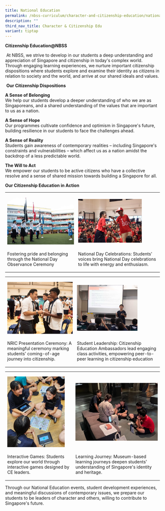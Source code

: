 ```yaml
---
title: National Education
permalink: /nbss-curriculum/character-and-citizenship-education/national-education/
description: ""
third_nav_title: Character & Citizenship Edu
variant: tiptap
---
```

<p><strong>Citizenship Education@NBSS</strong>
</p>
<p>&nbsp;At NBSS, we strive to develop in our students a deep understanding
and appreciation of Singapore and citizenship in today's complex world.
Through engaging learning experiences, we nurture important citizenship
dispositions where students explore and examine their identity as citizens
in relation to society and the world, and arrive at our shared ideals and
values.</p>
<p>&nbsp;<strong>Our Citizenship Dispositions</strong>
</p>
<p><strong>A Sense of Belonging</strong>
<br>We help our students develop a deeper understanding of who we are as Singaporeans,
and a shared understanding of the values that are important to us as a
nation.</p>
<p><strong>A Sense of Hope</strong>
<br>Our programmes cultivate confidence and optimism in Singapore's future,
building resilience in our students to face the challenges ahead.</p>
<p><strong>A Sense of Reality</strong>
<br>Students gain awareness of contemporary realities – including Singapore's
constraints and vulnerabilities – which affect us as a nation amidst the
backdrop of a less predictable world.</p>
<p><strong>The Will to Act</strong>
<br>We empower our students to be active citizens who have a collective resolve
and a sense of shared mission towards building a Singapore for all.</p>
<p></p>
<p><strong>Our Citizenship Education in Action</strong>
</p>
<table style="minWidth: 50px">
<colgroup>
<col>
<col>
</colgroup>
<tbody>
<tr>
<td rowspan="1" colspan="1">
<p></p>
<div class="isomer-image-wrapper">
<img style="width: 100%;" height="auto" width="100%" alt="" src="/images/2025 Sl update wenbin/Picture20.jpg">
</div>
</td>
<td rowspan="1" colspan="1">
<p></p>
<div class="isomer-image-wrapper">
<img style="width: 80%;" height="auto" width="100%" alt="" src="/images/2025 Sl update wenbin/Picture21.jpg">
</div>
</td>
</tr>
<tr>
<td rowspan="1" colspan="1">
<p>Fostering pride and belonging through the National Day Observance Ceremony</p>
</td>
<td rowspan="1" colspan="1">
<p>National Day Celebrations: Students' voices bring National Day celebrations
to life with energy and enthusiasm.</p>
</td>
</tr>
</tbody>
</table>
<p></p>
<table style="minWidth: 50px">
<colgroup>
<col>
<col>
</colgroup>
<tbody>
<tr>
<td rowspan="1" colspan="1">
<p></p>
<div class="isomer-image-wrapper">
<img style="width: 100%" height="auto" width="100%" alt="" src="/images/2025 Sl update wenbin/Picture22.jpg">
</div>
</td>
<td rowspan="1" colspan="1">
<p></p>
<div class="isomer-image-wrapper">
<img style="width: 75%;" height="auto" width="100%" alt="" src="/images/2025 Sl update wenbin/Picture23.jpg">
</div>
</td>
</tr>
<tr>
<td rowspan="1" colspan="1">
<p>NRIC Presentation Ceremony: A meaningful ceremony marking students' coming-of-age
journey into citizenship.</p>
</td>
<td rowspan="1" colspan="1">
<p>Student Leadership: Citizenship Education Ambassadors lead engaging class
activities, empowering peer-to-peer learning in citizenship education</p>
</td>
</tr>
</tbody>
</table>
<p></p>
<table style="minWidth: 50px">
<colgroup>
<col>
<col>
</colgroup>
<tbody>
<tr>
<td rowspan="1" colspan="1">
<p></p>
<div class="isomer-image-wrapper">
<img style="width: 90%;" height="auto" width="100%" alt="" src="/images/2025 Sl update wenbin/Picture24.jpg">
</div>
</td>
<td rowspan="1" colspan="1">
<p></p>
<div class="isomer-image-wrapper">
<img style="width: 100%" height="auto" width="100%" alt="" src="/images/2025 Sl update wenbin/Picture25.jpg">
</div>
</td>
</tr>
<tr>
<td rowspan="1" colspan="1">
<p>Interactive Games: Students explore our world through interactive games
designed by CE leaders.</p>
</td>
<td rowspan="1" colspan="1">
<p>Learning Journey: Museum-based learning journeys deepen students' understanding
of Singapore's identity and heritage.</p>
</td>
</tr>
</tbody>
</table>
<p></p>
<p>Through our National Education events, student development experiences,
and meaningful discussions of contemporary issues, we prepare our students
to be leaders of character and others, willing to contribute to Singapore's
future.</p>
<p></p>
<p></p>
<p></p>
<p></p>